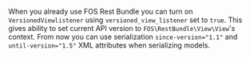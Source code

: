 When you already use FOS Rest Bundle you can turn on `VersionedViewlistener` using `versioned_view_listener` set to `true`.
This gives ability to set current API version to `FOS\RestBundle\View\View`'s context.
From now you can use serialization `since-version="1.1"` and `until-version="1.5"` XML attributes when serializing models.
